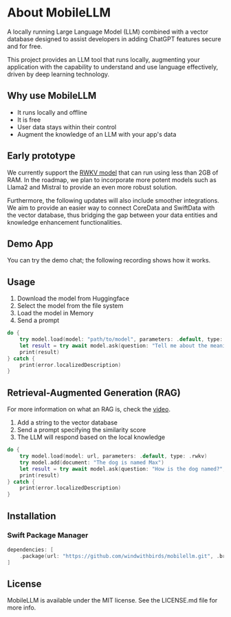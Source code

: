 # About MobileLLM

A locally running Large Language Model (LLM) combined with a vector database designed to assist developers in adding ChatGPT features secure and for free.

This project provides an LLM tool that runs locally, augmenting your application with the capability to understand and use language effectively, driven by deep learning technology.

## Why use MobileLLM

- It runs locally and offline
- It is free
- User data stays within their control
- Augment the knowledge of an LLM with your app's data

## Early prototype

We currently support the [RWKV model](https://github.com/BlinkDL/RWKV-LM) that can run using less than 2GB of RAM. In the roadmap, we plan to incorporate more potent models such as Llama2 and Mistral to provide an even more robust solution.

Furthermore, the following updates will also include smoother integrations. We aim to provide an easier way to connect CoreData and SwiftData with the vector database, thus bridging the gap between your data entities and knowledge enhancement functionalities.

## Demo App

You can try the demo chat; the following recording shows how it works.

## Usage

1. Download the model from Huggingface
2. Select the model from the file system
3. Load the model in Memory
4. Send a prompt

```swift
do {
    try model.load(model: "path/to/model", parameters: .default, type: .rwkv)
    let result = try await model.ask(question: "Tell me about the meaning of life")
    print(result)
} catch {
    print(error.localizedDescription)
}
```

## Retrieval-Augmented Generation (RAG)

For more information on what an RAG is, check the [video](https://www.youtube.com/watch?v=T-D1OfcDW1M).

1. Add a string to the vector database
2. Send a prompt specifying the similarity score
3. The LLM will respond based on the local knowledge

```swift
do {
    try model.load(model: url, parameters: .default, type: .rwkv)
    try model.add(document: "The dog is named Max")
    let result = try await model.ask(question: "How is the dog named?", similarityThreshold: 0.5)
    print(result)
} catch {
    print(error.localizedDescription)
}
```

## Installation

### Swift Package Manager

```swift
dependencies: [
    .package(url: "https://github.com/windwithbirds/mobilellm.git", .branch("main"))
]
```

## License

MobileLLM is available under the MIT license. See the LICENSE.md file for more info.
